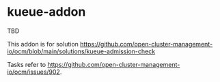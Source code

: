 # kueue-addon

TBD

This addon is for solution https://github.com/open-cluster-management-io/ocm/blob/main/solutions/kueue-admission-check

Tasks refer to https://github.com/open-cluster-management-io/ocm/issues/902.
